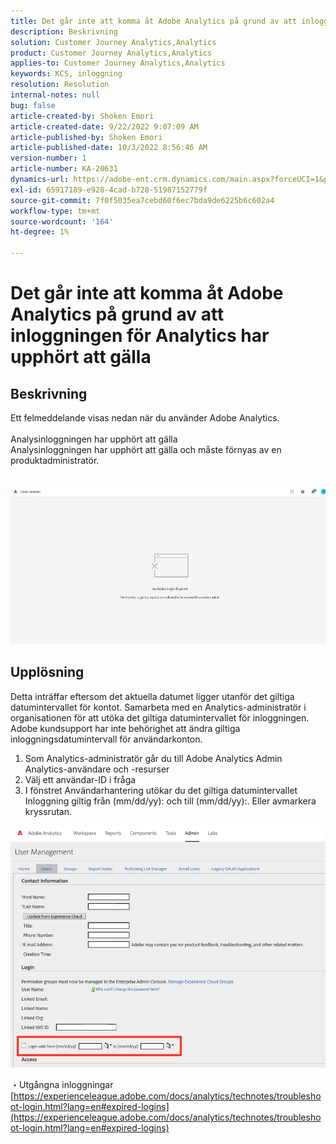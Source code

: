 ```yaml
---
title: Det går inte att komma åt Adobe Analytics på grund av att inloggningen för Analytics har upphört att gälla
description: Beskrivning
solution: Customer Journey Analytics,Analytics
product: Customer Journey Analytics,Analytics
applies-to: Customer Journey Analytics,Analytics
keywords: KCS, inloggning
resolution: Resolution
internal-notes: null
bug: false
article-created-by: Shoken Emori
article-created-date: 9/22/2022 9:07:09 AM
article-published-by: Shoken Emori
article-published-date: 10/3/2022 8:56:46 AM
version-number: 1
article-number: KA-20631
dynamics-url: https://adobe-ent.crm.dynamics.com/main.aspx?forceUCI=1&pagetype=entityrecord&etn=knowledgearticle&id=e4b722ec-553a-ed11-9db0-0022480869de
exl-id: 65917189-e928-4cad-b728-51987152779f
source-git-commit: 7f0f5035ea7cebd60f6ec7bda9de6225b6c602a4
workflow-type: tm+mt
source-wordcount: '164'
ht-degree: 1%

---
```


# Det går inte att komma åt Adobe Analytics på grund av att inloggningen för Analytics har upphört att gälla

## Beskrivning

Ett felmeddelande visas nedan när du använder Adobe Analytics.
<br> 
<br>Analysinloggningen har upphört att gälla
<br>Analysinloggningen har upphört att gälla och måste förnyas av en produktadministratör.
<br> <br><br>![](assets/___871742cf-563a-ed11-9db0-0022480869de___.jpeg)

## Upplösning


Detta inträffar eftersom det aktuella datumet ligger utanför det giltiga datumintervallet för kontot. Samarbeta med en Analytics-administratör i organisationen för att utöka det giltiga datumintervallet för inloggningen. Adobe kundsupport har inte behörighet att ändra giltiga inloggningsdatumintervall för användarkonton.

1. Som Analytics-administratör går du till Adobe Analytics Admin Analytics-användare och -resurser
2. Välj ett användar-ID i fråga
3. I fönstret Användarhantering utökar du det giltiga datumintervallet Inloggning giltig från (mm/dd/yy): och till (mm/dd/yy):. Eller avmarkera kryssrutan.


![](assets/6282c86d-563a-ed11-9db0-0022480869de.png)

・Utgångna inloggningar
[https://experienceleague.adobe.com/docs/analytics/technotes/troubleshoot-login.html?lang=en#expired-logins](https://experienceleague.adobe.com/docs/analytics/technotes/troubleshoot-login.html?lang=en#expired-logins)
